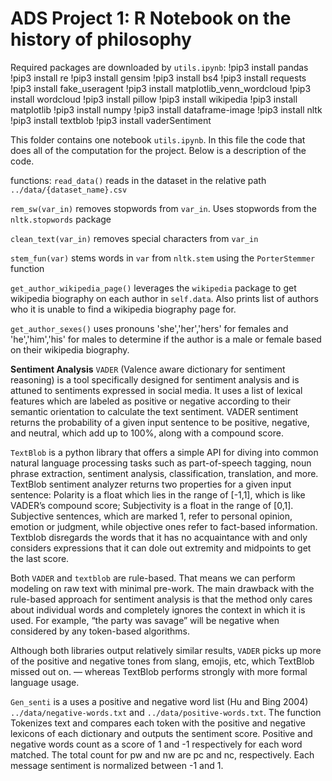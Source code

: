 # ADS Project 1:  R Notebook on the history of philosophy

Required packages are downloaded by `utils.ipynb`:
!pip3 install pandas
!pip3 install re
!pip3 install gensim
!pip3 install bs4
!pip3 install requests
!pip3 install fake_useragent
!pip3 install matplotlib_venn_wordcloud
!pip3 install wordcloud
!pip3 install pillow
!pip3 install wikipedia
!pip3 install matplotlib
!pip3 install numpy
!pip3 install dataframe-image
!pip3 install nltk
!pip3 install textblob
!pip3 install vaderSentiment

This folder contains one notebook `utils.ipynb`. In this file the code that does all of the computation for the project. Below is a description of the code.

functions:
`read_data()` reads in the dataset in the relative path `../data/{dataset_name}.csv`

`rem_sw(var_in)` removes stopwords from `var_in`. Uses stopwords from the `nltk.stopwords` package
    
`clean_text(var_in)` removes special characters from `var_in`
    
`stem_fun(var)` stems words in `var` from `nltk.stem` using the `PorterStemmer` function

`get_author_wikipedia_page()` leverages the `wikipedia` package to get wikipedia biography on each author in `self.data`. Also prints list of authors who it is unable to find a wikipedia biography page for.

`get_author_sexes()` uses pronouns 'she','her','hers' for females and 'he','him','his' for males to determine if the author is a male or female based on their wikipedia biography.

**Sentiment Analysis**
`VADER` (Valence aware dictionary for sentiment reasoning) is a tool specifically designed for sentiment analysis and is attuned to sentiments expressed in social media. It uses a list of lexical features which are labeled as positive or negative according to their semantic orientation to calculate the text sentiment.  VADER sentiment returns the probability of a given input sentence to be positive, negative, and neutral, which add up to 100%, along with a compound score.

`TextBlob` is a python library that offers a simple API for diving into common natural language processing tasks such as part-of-speech tagging, noun phrase extraction, sentiment analysis, classification, translation, and more. TextBlob sentiment analyzer returns two properties for a given input sentence: Polarity is a float which lies in the range of [-1,1], which is like VADER’s compound score; Subjectivity is a float in the range of [0,1]. Subjective sentences, which are marked 1, refer to personal opinion, emotion or judgment, while objective ones refer to fact-based information. Textblob disregards the words that it has no acquaintance with and only considers expressions that it can dole out extremity and midpoints to get the last score.

Both `VADER` and `textblob` are rule-based. That means we can perform modeling on raw text with minimal pre-work. The main drawback with the rule-based approach for sentiment analysis is that the method only cares about individual words and completely ignores the context in which it is used. For example, “the party was savage” will be negative when considered by any token-based algorithms.

Although both libraries output relatively similar results, `VADER` picks up more of the positive and negative tones from slang, emojis, etc, which TextBlob missed out on. — whereas TextBlob performs strongly with more formal language usage.

`Gen_senti` is a uses a positive and negative word list (Hu and Bing 2004) `../data/negative-words.txt` and `../data/positive-words.txt`. The function Tokenizes text and compares each token with the positive and negative lexicons of each dictionary and outputs the sentiment score. Positive and negative words count as a score of 1 and -1 respectively for each word matched. The total count for pw and nw are pc and nc, respectively. Each message sentiment is normalized between -1 and 1.